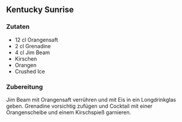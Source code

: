## Kentucky Sunrise

### Zutaten
* 12 cl Orangensaft  
* 2 cl Grenadine  
* 4 cl Jim Beam  
* Kirschen  
* Orangen  
* Crushed Ice

### Zubereitung
Jim Beam mit Orangensaft verrühren und mit Eis in ein Longdrinkglas geben. Grenadine vorsichtig zufügen und Cocktail mit einer Orangenscheibe und einem Kirschspieß garnieren.

